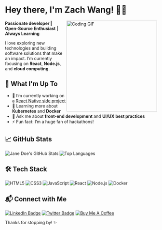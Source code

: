 # Hey there, I'm Zach Wang! 👩‍💻
<img src="https://media.giphy.com/media/dWesBcTLavkZuG35MI/giphy.gif" width="300" align="right" alt="Coding GIF" />

**Passionate developer | Open-Source Enthusiast | Always Learning**

I love exploring new technologies and building software solutions that make an impact. I’m currently focusing on **React**, **Node.js**, and **cloud computing**.

## 🚀 What I'm Up To
- 🔭 I’m currently working on a [React Native side project](https://github.com/janedoe/react-native-project)
- 🌱 Learning more about **Kubernetes** and **Docker**
- 💬 Ask me about **front-end development** and **UI/UX best practices**
- ⚡ Fun fact: I’m a huge fan of hackathons!

## 📈 GitHub Stats
![Jane Doe's GitHub Stats](https://github-readme-stats.vercel.app/api?username=janedoe&show_icons=true&theme=radical)
![Top Languages](https://github-readme-stats.vercel.app/api/top-langs/?username=janedoe&layout=compact&theme=radical)

## 🛠 Tech Stack
![HTML5](https://img.shields.io/badge/-HTML5-E34F26?logo=html5&logoColor=fff)
![CSS3](https://img.shields.io/badge/-CSS3-1572B6?logo=css3)
![JavaScript](https://img.shields.io/badge/-JavaScript-F7DF1E?logo=javascript&logoColor=222)
![React](https://img.shields.io/badge/-React-61DAFB?logo=react&logoColor=222)
![Node.js](https://img.shields.io/badge/-Node.js-339933?logo=node-dot-js&logoColor=white)
![Docker](https://img.shields.io/badge/-Docker-2496ED?logo=docker&logoColor=fff)

## 📬 Connect with Me
[![LinkedIn Badge](https://img.shields.io/badge/-Jane%20Doe-blue?style=flat-square&logo=Linkedin&logoColor=white&link=https://www.linkedin.com/in/janedoe/)](https://www.linkedin.com/in/janedoe/)
[![Twitter Badge](https://img.shields.io/badge/-@TheJaneDev-1DA1F2?style=flat-square&logo=twitter&logoColor=white&link=https://twitter.com/TheJaneDev)](https://twitter.com/TheJaneDev)
[![Buy Me A Coffee](https://img.shields.io/badge/-Buy%20Me%20a%20Coffee-orange?style=flat-square&logo=buy-me-a-coffee&logoColor=white)](https://www.buymeacoffee.com/janedoe)

Thanks for stopping by! ✨
